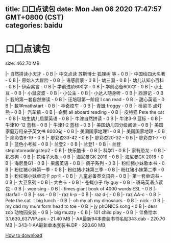 
title: 口囗点读包
date: Mon Jan 06 2020 17:47:57 GMT+0800 (CST)    
categories: baidu
---

# 口囗点读包
size: 462.70 MB
 
 
|- 自然拼读小天才 - 0 B
|- 中文点读 苏斯博士 狐狸树 等 - 0 B
|- 中国绘四大名著 - 0 B
|- 原始人大冒险 - 0 B
|- 语感启蒙 - 0 B
|- 幼三国 - 0 B
|- 幼儿认知小百科 - 0 B
|- 伊索寓言 - 0 B
|- 学前进阶600字 - 0 B
|- 学前必备600字 - 0 B
|- 小土豆 - 0 B
|- 小鼠波波 - 0 B
|- 小公主 - 0 B
|- 小达人随身听 - 0 B
|- 西游记 - 0 B
|- 我的第一套自然拼读 - 0 B
|- 汪培珽第一阶段 I can read - 0 B
|- 甜心英语 - 0 B
|- 数学mathstart - 0 B
|- 神奇校车 - 0 B
|- 青蛙 froggy - 0 B
|- 桥梁书 点灯熊 - 0 B
|- 汽车镇 - 0 B
|- 企鹅 all aboard reading - 0 B
|- 皮特猫 Pete the cat - 0 B
|- 培生幼儿启蒙英语 - 0 B
|- 牛津自然拼读 - 0 B
|- 牛津3-9 蓝标 - 0 B
|- 牛津10-12 蓝标 - 0 B
|- 牛津1-2 蓝标 - 0 B
|- 美国幼儿园分级阅读 - 0 B
|- 美国家庭万用亲子英文书 8000句 - 0 B
|- 美国国家地理1 - 0 B
|- 美国国家地理 - 0 B
|- 廖彩杏8-19 - 0 B
|- 廖彩杏33-42 - 0 B
|- 廖彩杏20-32 - 0 B
|- 廖彩杏1-7 - 0 B
|- 蓝色小考拉 - 0 B
|- 兰登2 - 0 B
|- 兰登1 - 0 B
|- 兰登 stepintoreadingstep2 - 0 B
|- 快乐酷卡 - 0 B
|- 科学1 - 0 B
|- 家有恐龙 - 0 B
|- 机灵狗 - 0 B
|- 花格子大象 - 0 B
|- 海尼曼GK 2019 - 0 B
|- 海尼曼GK 2018 - 0 B
|- 海尼曼G1 - 0 B
|- 果酱英语 - 0 B
|- 鸽子系列 - 0 B
|- 粉红猪小妹歌本书 - 0 B
|- 粉红猪小妹第一季 - 0 B
|- 粉红猪小妹第三季 - 0 B
|- 粉红猪小妹第二季 - 0 B
|- 粉红猪小妹单词卡 pp卡 - 0 B
|- 儿童必备英文词典 - 0 B
|- 第一套单词书 - 0 B
|- 大卫系列 - 0 B
|- 大白卡 - 0 B
|- 苍蝇小子 fly guy - 0 B
|- 斑马英语点读包 - 0 B
|- wee sing - 0 B
|- times giant book of 4000 words ESL - 0 B
|- starfall - 0 B
|- sss - 0 B
|- raz k-p - 0 B
|- raz d-j - 0 B
|- raz AA-c - 0 B
|- Pete the cat ：big lunch - 0 B
|- oh my oh my dinosaurs - 0 B
|- nick - 0 B
|- my dad my mum form head to toe - 0 B
|- jy phONICS song - 0 B
|- dear zoo 动物园安装 - 0 B
|- big muzzy - 0 B
|- 101 child play - 0 B
|- 伴鱼绘本3.1.630_637VIP.apk - 21.40 MB
|- AA最新94本套装书书名贴343.dab - 220.70 MB
|- 343-1-AA最新单本套装书.DP - 220.60 MB

[How to download](https://bpcam.bemobtrk.com/go/2ceec3aa-1ca2-46d6-b9ff-aaa5c184517c?jno=4305)